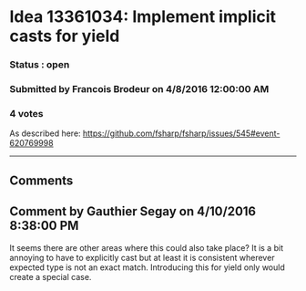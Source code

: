 # Idea 13361034: Implement implicit casts for yield #

### Status : open

### Submitted by Francois Brodeur on 4/8/2016 12:00:00 AM

### 4 votes

As described here: https://github.com/fsharp/fsharp/issues/545#event-620769998


------------------------
## Comments


## Comment by Gauthier Segay on 4/10/2016 8:38:00 PM
It seems there are other areas where this could also take place?
It is a bit annoying to have to explicitly cast but at least it is consistent wherever expected type is not an exact match.
Introducing this for yield only would create a special case.

